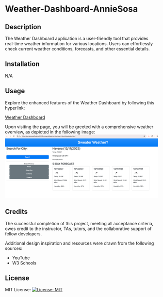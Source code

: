 # Weather-Dashboard-AnnieSosa


## Description

The Weather Dashboard application is a user-friendly tool that provides real-time weather information for various locations. Users can effortlessly check current weather conditions, forecasts, and other essential details. 
## Installation

N/A

## Usage

Explore the enhanced features of the Weather Dashboard by following this hyperlink: 

[Weather Dashboard](#insert_actual_link_here)

Upon visiting the page, you will be greeted with a comprehensive weather overview, as depicted in the following image:
<img src="./assets/images/WeatherApp Screenshot.png" alt="weather app screenshot">

## Credits

The successful completion of this project, meeting all acceptance criteria, owes credit to the instructor, TAs, tutors, and the collaborative support of fellow developers.

Additional design inspiration and resources were drawn from the following sources:
- YouTube
- W3 Schools

## License

MIT License: [![License: MIT](https://img.shields.io/badge/License-MIT-yellow.svg)](#insert_actual_license_link_here)